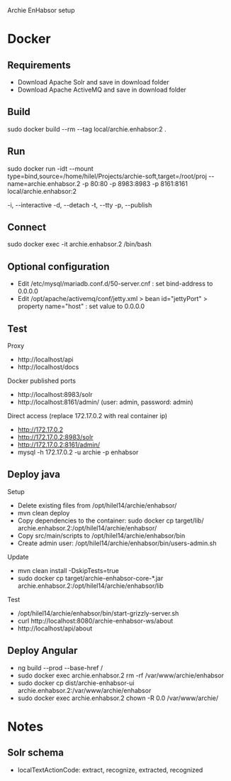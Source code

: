 Archie EnHabsor setup

# Docker

## Requirements
* Download Apache Solr and save in download folder
* Download Apache ActiveMQ and save in download folder

## Build
sudo docker build --rm --tag local/archie.enhabsor:2 .

## Run
sudo docker run -idt --mount type=bind,source=/home/hilel/Projects/archie-soft,target=/root/proj --name=archie.enhabsor.2 -p 80:80 -p 8983:8983 -p 8161:8161 local/archie.enhabsor:2

-i, --interactive 
-d, --detach 
-t, --tty 
-p, --publish

## Connect
sudo docker exec -it archie.enhabsor.2 /bin/bash

## Optional configuration
* Edit /etc/mysql/mariadb.conf.d/50-server.cnf : set bind-address to 0.0.0.0
* Edit /opt/apache/activemq/conf/jetty.xml > bean id="jettyPort" >  property name="host" : set value to 0.0.0.0

## Test

Proxy
* http://localhost/api
* http://localhost/docs

Docker published ports
* http://localhost:8983/solr
* http://localhost:8161/admin/ (user: admin, password: admin)

Direct access (replace 172.17.0.2 with real container ip)
* http://172.17.0.2
* http://172.17.0.2:8983/solr
* http://172.17.0.2:8161/admin/
* mysql -h 172.17.0.2 -u archie -p enhabsor

## Deploy java

Setup

* Delete existing files from /opt/hilel14/archie/enhabsor/
* mvn clean deploy
* Copy dependencies to the container:
  sudo docker cp target/lib/ archie.enhabsor.2:/opt/hilel14/archie/enhabsor/
* Copy src/main/scripts to /opt/hilel14/archie/enhabsor/bin
* Create admin user:
  /opt/hilel14/archie/enhabsor/bin/users-admin.sh

Update

* mvn clean install -DskipTests=true
* sudo docker cp target/archie-enhabsor-core-*.jar archie.enhabsor.2:/opt/hilel14/archie/enhabsor/lib

Test

* /opt/hilel14/archie/enhabsor/bin/start-grizzly-server.sh
* curl http://localhost:8080/archie-enhabsor-ws/about
* http://localhost/api/about

## Deploy Angular

* ng build --prod --base-href /
* sudo docker exec archie.enhabsor.2 rm -rf /var/www/archie/enhabsor
* sudo docker cp dist/archie-enhabsor-ui archie.enhabsor.2:/var/www/archie/enhabsor
* sudo docker exec archie.enhabsor.2 chown -R 0.0 /var/www/archie/

# Notes

## Solr schema
* localTextActionCode: extract, recognize, extracted, recognized
